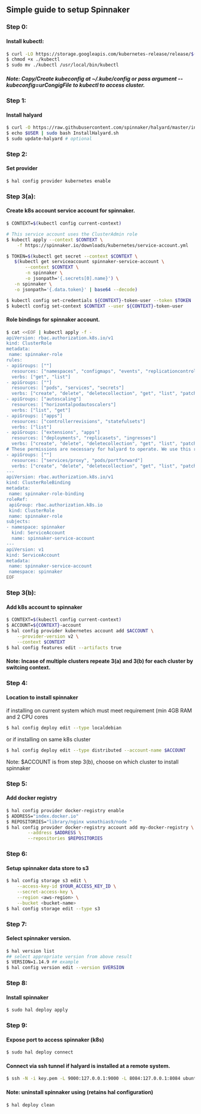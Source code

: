 ## Simple guide to setup Spinnaker

### Step 0:
#### Install kubectl:
```bash
$ curl -LO https://storage.googleapis.com/kubernetes-release/release/$(curl -s https://storage.googleapis.com/kubernetes-release/release/stable.txt)/bin/linux/amd64/kubectl
$ chmod +x ./kubectl
$ sudo mv ./kubectl /usr/local/bin/kubectl
```
##### Note: Copy/Create kubeconfig at ~/.kube/config or pass argument --kubeconfig=urCongigFile to kubectl to access cluster.

### Step 1:
#### Install halyard
```bash
$ curl -O https://raw.githubusercontent.com/spinnaker/halyard/master/install/debian/InstallHalyard.sh
$ echo $USER | sudo bash InstallHalyard.sh
$ sudo update-halyard # optional
```

### Step 2:
#### Set provider
```bash
$ hal config provider kubernetes enable
```

### Step 3(a):
#### Create k8s account service account for spinnaker.
````bash
$ CONTEXT=$(kubectl config current-context)

# This service account uses the ClusterAdmin role
$ kubectl apply --context $CONTEXT \
    -f https://spinnaker.io/downloads/kubernetes/service-account.yml

$ TOKEN=$(kubectl get secret --context $CONTEXT \
   $(kubectl get serviceaccount spinnaker-service-account \
       --context $CONTEXT \
       -n spinnaker \
       -o jsonpath='{.secrets[0].name}') \
   -n spinnaker \
   -o jsonpath='{.data.token}' | base64 --decode)

$ kubectl config set-credentials ${CONTEXT}-token-user --token $TOKEN
$ kubectl config set-context $CONTEXT --user ${CONTEXT}-token-user
````
#### Role bindings for spinnaker account.
````bash
$ cat <<EOF | kubectl apply -f -
apiVersion: rbac.authorization.k8s.io/v1
kind: ClusterRole
metadata:
 name: spinnaker-role
rules:
- apiGroups: [""]
  resources: ["namespaces", "configmaps", "events", "replicationcontrollers", "serviceaccounts", "pods/log"]
  verbs: ["get", "list"]
- apiGroups: [""]
  resources: ["pods", "services", "secrets"]
  verbs: ["create", "delete", "deletecollection", "get", "list", "patch", "update", "watch"]
- apiGroups: ["autoscaling"]
  resources: ["horizontalpodautoscalers"]
  verbs: ["list", "get"]
- apiGroups: ["apps"]
  resources: ["controllerrevisions", "statefulsets"]
  verbs: ["list"]
- apiGroups: ["extensions", "apps"]
  resources: ["deployments", "replicasets", "ingresses"]
  verbs: ["create", "delete", "deletecollection", "get", "list", "patch", "update", "watch"]
# These permissions are necessary for halyard to operate. We use this role also to deploy Spinnaker itself.
- apiGroups: [""]
  resources: ["services/proxy", "pods/portforward"]
  verbs: ["create", "delete", "deletecollection", "get", "list", "patch", "update", "watch"]
---
apiVersion: rbac.authorization.k8s.io/v1
kind: ClusterRoleBinding
metadata:
 name: spinnaker-role-binding
roleRef:
 apiGroup: rbac.authorization.k8s.io
 kind: ClusterRole
 name: spinnaker-role
subjects:
- namespace: spinnaker
  kind: ServiceAccount
  name: spinnaker-service-account
---
apiVersion: v1
kind: ServiceAccount
metadata:
 name: spinnaker-service-account
 namespace: spinnaker
EOF
````

### Step 3(b):
#### Add k8s account to spinnaker
```bash
$ CONTEXT=$(kubectl config current-context)
$ ACCOUNT=${CONTEXT}-account
$ hal config provider kubernetes account add $ACCOUNT \
    --provider-version v2 \
    --context $CONTEXT
$ hal config features edit --artifacts true
```
#### Note: Incase of multiple clusters repeate 3(a) and 3(b) for each cluster by switcing context.

### Step 4:
#### Location to install spinnaker
if installing on current system which must meet requirement  (min 4GB RAM and 2 CPU cores
```bash
$ hal config deploy edit --type localdebian
```
or if installing on same k8s cluster
```bash
$ hal config deploy edit --type distributed --account-name $ACCOUNT
```
Note: $ACCOUNT is from step 3(b), choose on which cluster to install spinnaker

###  Step 5:
#### Add docker registry
```bash
$ hal config provider docker-registry enable
$ ADDRESS="index.docker.io"
$ REPOSITORIES="library/nginx wsmathias9/node "
$ hal config provider docker-registry account add my-docker-registry \
        --address $ADDRESS \
        --repositories $REPOSITORIES
```

###  Step 6:
#### Setup spinnaker data store to s3
```bash
$ hal config storage s3 edit \
    --access-key-id $YOUR_ACCESS_KEY_ID \
    --secret-access-key \
    --region <aws-region> \
    --bucket <bucket-name>
$ hal config storage edit --type s3
```

### Step 7:
#### Select spinnaker version.
```bash
$ hal version list
## select appropriate version from above result
$ VERSION=1.14.9 ## example
$ hal config version edit --version $VERSION
```
### Step 8:
#### Install spinnaker
```bash
$ sudo hal deploy apply
```

### Step 9:
#### Expose port to access spinnaker (k8s)
```sh
$ sudo hal deploy connect
```
#### Connect via ssh tunnel if halyard is installed at a remote system.

````bash
$ ssh -N -i key.pem -L 9000:127.0.0.1:9000 -L 8084:127.0.0.1:8084 ubuntu@xx.xx.xx.xx
````
#### Note: uninstall spinnaker using (retains hal configuration)
````bash
$ hal deploy clean
````
